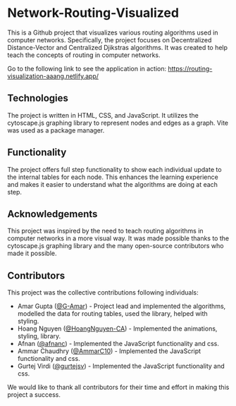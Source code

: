 # Network-Routing-Visualized

This is a Github project that visualizes various routing algorithms used in computer networks. Specifically, the project focuses on Decentralized Distance-Vector and Centralized Djikstras algorithms. It was created to help teach the concepts of routing in computer networks.

Go to the following link to see the application in action:
https://routing-visualization-aaang.netlify.app/

## Technologies

The project is written in HTML, CSS, and JavaScript. It utilizes the cytoscape.js graphing library to represent nodes and edges as a graph. Vite was used as a package manager.

## Functionality

The project offers full step functionality to show each individual update to the internal tables for each node. This enhances the learning experience and makes it easier to understand what the algorithms are doing at each step.

## Acknowledgements

This project was inspired by the need to teach routing algorithms in computer networks in a more visual way. It was made possible thanks to the cytoscape.js graphing library and the many open-source contributors who made it possible.

## Contributors

This project was the collective contributions following individuals:

- Amar Gupta ([@G-Amar](https://github.com/G-Amar)) - Project lead and implemented the algorithms, modelled the data for routing tables, used the library, helped with styling.
- Hoang Nguyen ([@HoangNguyen-CA](https://github.com/HoangNguyen-CA)) - Implemented the animations, styling, library.
- Afnan ([@afnanc](https://github.com/afnanc)) - Implemented the JavaScript functionality and css.
- Ammar Chaudhry ([@AmmarC10](https://github.com/AmmarC10)) - Implemented the JavaScript functionality and css.
- Gurtej Virdi ([@gurtejsv](https://github.com/gurtejsv)) - Implemented the JavaScript functionality and css.

We would like to thank all contributors for their time and effort in making this project a success.
